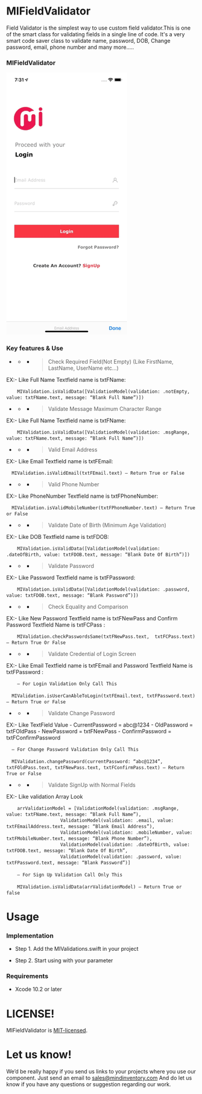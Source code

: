 # MIFieldValidator
Field Validator is the simplest way to use custom field validator.This is one of the smart class for validating fields in a single line of code.  It's a very smart code saver class to validate name, password, DOB, Change password, email, phone number and many more.....
 
### MIFieldValidator
![image](/Media/MIFieldValidator.gif)

### Key features & Use

- - - > Check Required Field(Not Empty) (Like FirstName, LastName, UserName etc…)

EX:-  Like Full Name Textfield name is txtFName: 

		MIValidation.isValidData([ValidationModel(validation: .notEmpty, value: txtFName.text, message: “Blank Full Name”)])

- - - > Validate Message Maximum Character Range

EX:-  Like Full Name Textfield name is txtFName: 

		MIValidation.isValidData([ValidationModel(validation: .msgRange, value: txtFName.text, message: “Blank Full Name”)])

- - - > Valid Email Address

EX:-  Like Email Textfield name is txtFEmail: 

	  MIValidation.isValidEmail(txtFEmail.text) — Return True or False

- - - > Valid Phone Number
		
EX:-  Like PhoneNumber Textfield name is txtFPhoneNumber: 

	  MIValidation.isValidMobileNumber(txtFPhoneNumber.text) — Return True or False

- - - > Validate Date of Birth (Minimum Age Validation)

EX:-  Like DOB Textfield name is txtFDOB: 

		MIValidation.isValidData([ValidationModel(validation: .dateOfBirth, value: txtFDOB.text, message: “Blank Date Of Birth”)])

- - - > Validate Password

EX:-  Like Password Textfield name is txtFPassword: 

		MIValidation.isValidData([ValidationModel(validation: .password, value: txtFDOB.text, message: “Blank Password”)])

- - - > Check Equality and Comparison

EX:-  Like New Password Textfield name is txtFNewPass and  Confirm Password Textfield Name is txtFCPass : 

		MIValidation.checkPasswordsSame(txtFNewPass.text,  txtFCPass.text) — Return True Or False 

- - - > Validate Credential  of Login Screen 

EX:-  Like Email Textfield name is txtFEmail and  Password Textfield Name is txtFPassword : 

		— For Login Validation Only Call This

	  MIValidation.isUserCanAbleToLogin(txtFEmail.text, txtFPassword.text) — Return True or False

- - - > Validate Change Password

EX:-  Like TextField Value
		- CurrentPassword = abc@1234
		- OldPassword = txtFOldPass
		- NewPassword = txtFNewPass
		- ConfirmPassword = txtFConfirmPassword
	
	  — For Change Password Validation Only Call This

	  MIValidation.changePassword(currentPassword: “abc@1234”, txtFOldPass.text, txtFNewPass.text, txtFConfirmPass.text) — Return True or False

- - - > Validate SignUp with Normal Fields

EX:-  Like validation Array Look 

		arrValidationModel = [ValidationModel(validation: .msgRange, value: txtFName.text, message: “Blank Full Name”),
 						ValidationModel(validation: .email, value: txtFEmailAddress.text, message: “Blank Email Address”),
 						ValidationModel(validation: .mobileNumber, value: txtFMobileNumber.text, message: “Blank Phone Number”), 
 						ValidationModel(validation: .dateOfBirth, value: txtFDOB.text, message: “Blank Date Of Birth”, 
						ValidationModel(validation: .password, value: txtFPassword.text, message: “Blank Password”)]

		— For Sign Up Validation Call Only This

		MIValidation.isValidData(arrValidationModel) — Return True or false

# Usage

### Implementation

* Step 1. Add the MIValidations.swift in your project
 
* Step 2. Start using with your parameter

### Requirements
 
* Xcode 10.2 or later
 
# LICENSE!

MIFieldValidator is [MIT-licensed](/LICENSE).

# Let us know!
We’d be really happy if you send us links to your projects where you use our component. Just send an email to sales@mindinventory.com And do let us know if you have any questions or suggestion regarding our work.
